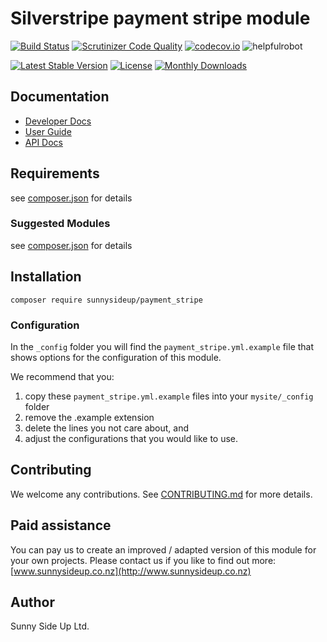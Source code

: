 # Silverstripe payment stripe module
[![Build Status](https://travis-ci.org/sunnysideup/silverstripe-payment_stripe.svg?branch=master)](https://travis-ci.org/sunnysideup/silverstripe-payment_stripe)
[![Scrutinizer Code Quality](https://scrutinizer-ci.com/g/sunnysideup/silverstripe-payment_stripe/badges/quality-score.png?b=master)](https://scrutinizer-ci.com/g/sunnysideup/silverstripe-payment_stripe/?branch=master)
[![codecov.io](https://codecov.io/github/sunnysideup/silverstripe-payment_stripe/coverage.svg?branch=master)](https://codecov.io/github/sunnysideup/silverstripe-payment_stripe?branch=master)
![helpfulrobot](https://helpfulrobot.io/sunnysideup/payment_stripe/badge)

[![Latest Stable Version](https://poser.pugx.org/sunnysideup/payment_stripe/version)](https://packagist.org/packages/sunnysideup/payment_stripe)
[![License](https://poser.pugx.org/sunnysideup/payment_stripe/license)](https://packagist.org/packages/sunnysideup/payment_stripe)
[![Monthly Downloads](https://poser.pugx.org/sunnysideup/payment_stripe/d/monthly)](https://packagist.org/packages/sunnysideup/payment_stripe)


## Documentation



 * [Developer Docs](docs/en/INDEX.md)
 * [User Guide](docs/en/userguide.md)
 * [API Docs](http://docs.ssmods.com/sunnysideup/payment_stripe)

## Requirements



see [composer.json](composer.json) for details

### Suggested Modules



see [composer.json](composer.json) for details


## Installation


```
composer require sunnysideup/payment_stripe
```

### Configuration



In the `_config` folder you will find the `payment_stripe.yml.example`
file that shows options for the configuration of this module.

We recommend that you:

  1. copy these `payment_stripe.yml.example` files into your
`mysite/_config` folder
  2. remove the .example extension
  3. delete the lines you not care about, and
  4. adjust the configurations that you would like to use.


## Contributing



We welcome any contributions. See [CONTRIBUTING.md](CONTRIBUTING.md) for more details.

## Paid assistance



You can pay us to create an improved / adapted version of this module for your own projects.  Please contact us if you like to find out more: [www.sunnysideup.co.nz](http://www.sunnysideup.co.nz)

## Author



Sunny Side Up Ltd.
